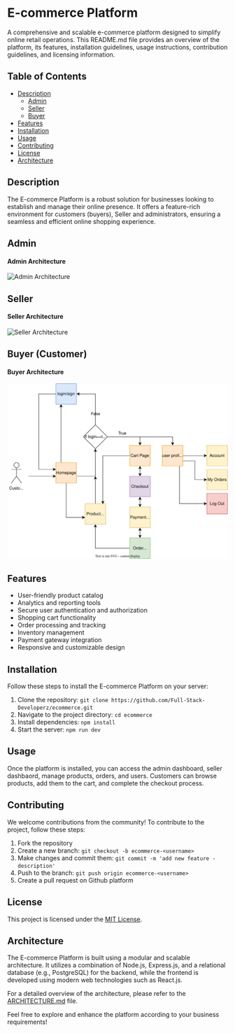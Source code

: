# E-commerce Platform

A comprehensive and scalable e-commerce platform designed to simplify online retail operations. This README.md file provides an overview of the platform, its features, installation guidelines, usage instructions, contribution guidelines, and licensing information.

## Table of Contents
- [Description](#description)
    - [Admin](#admin)
    - [Seller](#seller)
    - [Buyer](#buyer)
- [Features](#features)
- [Installation](#installation)
- [Usage](#usage)
- [Contributing](#contributing)
- [License](#license)
- [Architecture](#architecture)

## Description
The E-commerce Platform is a robust solution for businesses looking to establish and manage their online presence. It offers a feature-rich environment for customers (buyers), Seller and administrators, ensuring a seamless and efficient online shopping experience.

## Admin

#### Admin Architecture
![Admin Architecture](documentation/admin/.svg)

## Seller

#### Seller Architecture
![Seller Architecture](url/to/image.jpg)


## Buyer (Customer)

#### Buyer Architecture
![Buyer Architecture](documentation/buyer/ecommercBuyer.svg)

## Features
- User-friendly product catalog
- Analytics and reporting tools
- Secure user authentication and authorization
- Shopping cart functionality
- Order processing and tracking
- Inventory management
- Payment gateway integration
- Responsive and customizable design

## Installation
Follow these steps to install the E-commerce Platform on your server:

1. Clone the repository: `git clone https://github.com/Full-Stack-Developerz/ecommerce.git`
2. Navigate to the project directory: `cd ecommerce`
3. Install dependencies: `npm install`
4. Start the server: `npm run dev`

## Usage
Once the platform is installed, you can access the admin dashboard, seller dashbaord, manage products, orders, and users. Customers can browse products, add them to the cart, and complete the checkout process.

## Contributing
We welcome contributions from the community! To contribute to the project, follow these steps:
1. Fork the repository
2. Create a new branch: `git checkout -b ecommerce-<username>`
3. Make changes and commit them: `git commit -m 'add new feature - description'`
4. Push to the branch: `git push origin ecommerce-<username>`
5. Create a pull request on Github platform

## License
This project is licensed under the [MIT License](LICENSE).

## Architecture
The E-commerce Platform is built using a modular and scalable architecture. It utilizes a combination of Node.js, Express.js, and a relational database (e.g., PostgreSQL) for the backend, while the frontend is developed using modern web technologies such as React.js.

For a detailed overview of the architecture, please refer to the [ARCHITECTURE.md](ARCHITECTURE.md) file.

Feel free to explore and enhance the platform according to your business requirements!
